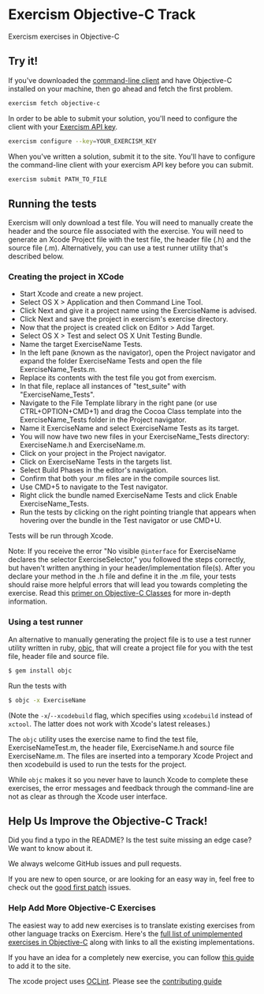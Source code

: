 # Exercism Objective-C Track

Exercism exercises in Objective-C

## Try it!
If you've downloaded the [command-line client](https://exercism.org/docs/using/solving-exercises/working-locally) and have Objective-C installed on your machine, then go ahead and fetch the first problem.

```bash
exercism fetch objective-c
```

In order to be able to submit your solution, you'll need to configure the client with your [Exercism API key](https://exercism.org/settings/api_cli).
```bash
exercism configure --key=YOUR_EXERCISM_KEY
```

When you've written a solution, submit it to the site. You'll have to configure the command-line client with your exercism API key before you can submit.

```bash
exercism submit PATH_TO_FILE
```

## Running the tests
Exercism will only download a test file. You will need to manually create the header and the source file associated with the exercise. You will need to generate an Xcode Project file with the test file, the header file (.h) and the source file (.m). Alternatively, you can use a test runner utility that's described below.

### Creating the project in XCode
- Start Xcode and create a new project.
- Select OS X > Application and then Command Line Tool.
- Click Next and give it a project name using the ExerciseName is advised.
- Click Next and save the project in exercism's exercise directory.
- Now that the project is created click on Editor > Add Target.
- Select OS X > Test and select OS X Unit Testing Bundle.
- Name the target ExerciseName Tests.
- In the left pane (known as the navigator), open the Project navigator and expand the folder ExerciseName Tests and open the file ExerciseName_Tests.m.
- Replace its contents with the test file you got from exercism.
- In that file, replace all instances of "test_suite" with "ExerciseName_Tests".
- Navigate to the File Template library in the right pane (or use CTRL+OPTION+CMD+1) and drag the Cocoa Class template into the ExerciseName_Tests folder in the Project navigator.
- Name it ExerciseName and select ExerciseName Tests as its target.
- You will now have two new files in your ExerciseName_Tests directory: ExerciseName.h and ExerciseName.m.
- Click on your project in the Project navigator.
- Click on ExerciseName Tests in the targets list.
- Select Build Phases in the editor's navigation.
- Confirm that both your .m files are in the compile sources list.
- Use CMD+5 to navigate to the Test navigator.
- Right click the bundle named ExerciseName Tests and click Enable ExerciseName_Tests.
- Run the tests by clicking on the right pointing triangle that appears when hovering over the bundle in the Test navigator or use CMD+U.

Tests will be run through Xcode.

Note: If you receive the error "No visible `@interface` for ExerciseName declares the selector ExerciseSelector," you followed the steps correctly, but haven't written anything in your header/implementation file(s). After you declare your method in the .h file and define it in the .m file, your tests should raise more helpful errors that will lead you towards completing the exercise. Read this [primer on Objective-C Classes](http://blog.teamtreehouse.com/beginners-guide-objective-c-classes-objects) for more in-depth information.

### Using a test runner
An alternative to manually generating the project file is to use a test runner utility written in ruby, [objc](https://rubygems.org/gems/objc/), that will create a project file for you with the test file, header file and source file.

```bash
$ gem install objc
```

Run the tests with
```bash
$ objc -x ExerciseName
```

(Note the `-x`/`--xcodebuild` flag, which specifies using `xcodebuild` instead of `xctool`. The latter does not work with Xcode's latest releases.)

The `objc` utility uses the exercise name to find the test file, ExerciseNameTest.m, the header file, ExerciseName.h and source file ExerciseName.m. The files are inserted into a temporary Xcode Project and then xcodebuild is used to run the tests for the project.

While `objc` makes it so you never have to launch Xcode to complete these exercises, the error messages and feedback through the command-line are not as clear as through the Xcode user interface.


## Help Us Improve the Objective-C Track!

Did you find a typo in the README? Is the test suite missing an edge case? We want to know about it.

We always welcome GitHub issues and pull requests.

If you are new to open source, or are looking for an easy way in, feel free to check out the [good first patch](https://github.com/exercism/objective-c/labels/good%20first%20patch) issues.

### Help Add More Objective-C Exercises

The easiest way to add new exercises is to translate existing exercises from other language tracks on Exercism. Here's the [full list of unimplemented exercises in Objective-C](http://exercism.org/languages/objective-c/todo) along with links to all the existing implementations.

If you have an idea for a completely new exercise, you can follow [this guide](https://github.com/exercism/docs/blob/master/you-can-help/make-up-new-exercises.md) to add it to the site.

The xcode project uses [OCLint](https://github.com/oclint/homebrew-formulae).
Please see the [contributing guide](https://github.com/exercism/x-api/blob/master/CONTRIBUTING.md#the-exercise-data)

